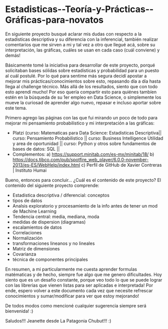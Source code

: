 # Estadisticas--Teoría-y-Prácticas--Gráficas-para-novatos
En siguiente proyecto busqué aclarar mis dudas con respecto a la estadisticas descriptiva y su diferencia con la inferencial, también realizar comentarios que me sirven a mi y tal vez a otro que llegué acá, sobre su interpretación, las gráficas, cuáles se usan en cada caso (cuál conviene) y demás! 

Básicamente tomé la iniciativa para desarrollar de este proyecto, porqué solicitaban bases sólidas sobre estadisticas y probabilidad para un puesto al cuál postulé.
Por lo qué para sentime más segura decidí apostar a mejorar mis prácticas/conocimientos sobre esto, repasando día a día hasta llega al challenge técnico. Más allá de los resultados, siento que con todo esto aprendí mucho! 
Por eso quería compartir esto para quiénes tambíen estén en la búsqueda de su 1er empleo en Data Science, o simplemente los mueve la curiosad de aprender algo nuevo, repasar e incluso aportar sobre este tema. 

Primero agrego las páginas con las que fui mirando un poco de todo para mejorar mi pensamiento probabilistico y mi interpretación a las gráficas:
- Platzi (curso: Matematicas para Data Science: Estadisticas Descriptiva|| curso: Pensamiento Probabilistico || curso: Business Intelligence Utilidad y area de oportunidad
|| curso: Python y otros sobre fundamentos de bases de datos: SQL ||
- Complementos: 
a) https://support.minitab.com/es-mx/minitab/18/
b) https://docs.tibco.com/pub/spotfire_web_player/6.0.0-november-2013/es-ES/WebHelp/index.html
c) Perfil de GitHub de Xavier Contreras | Instituto Humai


Bueno, entonces para concluir... ¿Cuál es el contenido de este proyecto? 
El contenido del siguiente proyecto comprende: 

- Estadistica descriptiva / diferencial: conceptos 
- tipos de datos
- Analsis exploratorio y procesamiento de la info antes de tener un mod de Machine Learning
- Tendencia central: media, mediana, moda
- medidas de dispersion (diagramas)
- escalamientos de datos 
- Correlaciones
- Normalización
- transformaciones lineanos y no lineales
- Matriz de dimensiones
- Covarianza
- técnica de componentes principales

En resumen, a mi particularmente me cuesta aprender formulas matématicas y de hecho, siempre fue algo que me genero dificultades. Hoy siento que es un desafío constante, porque veo todo lo que se puede lograr con las librerias que vienen listas para ser aplicadas e interpretada! 
Por ende, espero volver a este documento cada vez que necesite refrescar conocimientos y sumar/modificar para ver que estoy mejorando! 

De todos modos como mencioné cualquier sugerencia siempre será bienvenida! :)

Saludos!!!
Jeanette desde La Patagonia Chubut!!! :)
